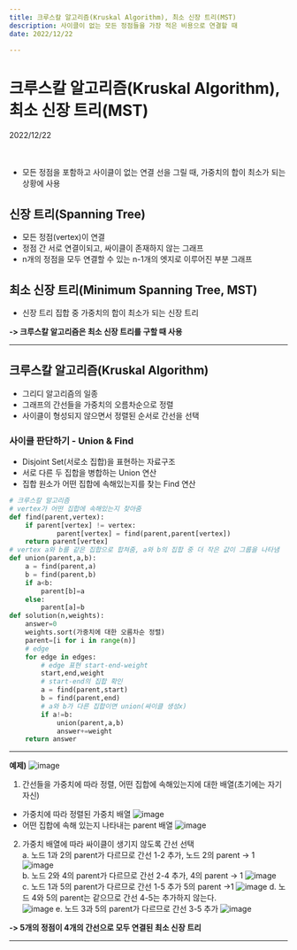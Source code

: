 ```yaml
---
title: 크루스칼 알고리즘(Kruskal Algorithm), 최소 신장 트리(MST)
description: 사이클이 없는 모든 정점들을 가장 적은 비용으로 연결할 때
date: 2022/12/22

---
```


# 크루스칼 알고리즘(Kruskal Algorithm), 최소 신장 트리(MST)
<div class="flex justify-end text-sm mr-4">2022/12/22</div>     	
<br/>
<br/>  

- 모든 정점을 포함하고 사이클이 없는 연결 선을 그릴 때, 가중치의 합이 최소가 되는 상황에 사용
## 신장 트리(Spanning Tree)
- 모든 정점(vertex)이 연결
- 정점 간 서로 연결이되고, 싸이클이 존재하지 않는 그래프
- n개의 정점을 모두 연결할 수 있는 n-1개의 엣지로 이루어진 부분 그래프

## 최소 신장 트리(Minimum Spanning Tree, MST)
- 신장 트리 집합 중 가중치의 합이 최소가 되는 신장 트리

**-> 크루스칼 알고리즘은 최소 신장 트리를 구할 때 사용** 

---

## 크루스칼 알고리즘(Kruskal Algorithm)
- 그리디 알고리즘의 일종
- 그래프의 간선들을 가중치의 오름차순으로 정렬
- 사이클이 형성되지 않으면서 정렬된 순서로 간선을 선택

### 사이클 판단하기 - Union & Find
- Disjoint Set(서로소 집합)을 표현하는 자료구조
- 서로 다른 두 집합을 병합하는 Union 연산
- 집합 원소가 어떤 집합에 속해있는지를 찾는 Find 연산

``` py
# 크루스칼 알고리즘
# vertex가 어떤 집합에 속해있는지 찾아줌 
def find(parent,vertex):
	if parent[vertex] != vertex:
			parent[vertex] = find(parent,parent[vertex])
	return parent[vertex]
# vertex a와 b를 같은 집합으로 합쳐줌, a와 b의 집합 중 더 작은 값이 그룹을 나타냄
def union(parent,a,b):
	a = find(parent,a)
	b = find(parent,b)
	if a<b:
		parent[b]=a
	else:
		parent[a]=b
def solution(n,weights):
	answer=0
	weights.sort(가중치에 대한 오름차순 정렬)
	parent=[i for i in range(n)]
	# edge
	for edge in edges:
		# edge 표현 start-end-weight
		start,end,weight
		# start-end의 집합 확인
		a = find(parent,start)
		b = find(parent,end)
		# a와 b가 다른 집합이면 union(싸이클 생성x)
		if a!=b:
			union(parent,a,b)
			answer+=weight
	return answer
```

---
**예제)**
![image](/algorithms/kruskalAlgorithm/1-1.png)  
1. 간선들을 가중치에 따라 정렬, 어떤 집합에 속해있는지에 대한 배열(초기에는 자기 자신)  
- 가중치에 따라 정렬된 가중치 배열
![image](/algorithms/kruskalAlgorithm/1-2.png)
- 어떤 집합에 속해 있는지 나타내는 parent 배열
![image](/algorithms/kruskalAlgorithm/1-3.png)
2. 가중치 배열에 따라 싸이클이 생기지 않도록 간선 선택  
a. 노드 1과 2의 parent가 다르므로 간선 1-2 추가, 노드 2의 parent -> 1
![image](/algorithms/kruskalAlgorithm/1-4.png)   
b. 노드 2와 4의 parent가 다르므로 간선 2-4 추가, 4의 parent -> 1
![image](/algorithms/kruskalAlgorithm/1-5.png)  
c. 노드 1과 5의 parent가 다르므로 간선 1-5 추가 5의 parent ->1
![image](/algorithms/kruskalAlgorithm/1-6.png)
d. 노드 4와 5의 parent는 같으므로 간선 4-5는 추가하지 않는다.  
![image](/algorithms/kruskalAlgorithm/1-7.png)
e. 노드 3과 5의 parent가 다르므로 간선 3-5 추가 
![image](/algorithms/kruskalAlgorithm/1-8.png)    

**-> 5개의 정점이 4개의 간선으로 모두 연결된 최소 신장 트리**

---

